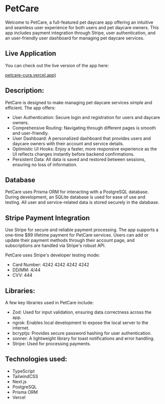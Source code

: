 # PetCare
Welcome to PetCare, a full-featured pet daycare app offering an intuitive and seamless user experience for both users and pet daycare owners. This app includes payment integration through Stripe, user authentication, and an user-friendly user dashboard for managing pet daycare services.

## Live Application

You can check out the live version of the app here:

[petcare-cura.vercel.app)](https://petcare-cura.vercel.app)

## Description:
PetCare is designed to make managing pet daycare services simple and efficient. The app offers:

- User Authentication: Secure login and registration for users and daycare owners.
- Comprehensive Routing: Navigating through different pages is smooth and user-friendly.
- User Dashboard: A personalized dashboard that provides users and daycare owners with their account and service details.
- Optimistic UI Hooks: Enjoy a faster, more responsive experience as the UI reflects changes instantly before backend confirmations.
- Persistent Data: All data is saved and restored between sessions, ensuring no loss of information.

## Database

PetCare uses Prisma ORM for interacting with a PostgreSQL database. During development, an SQLite database is used for ease of use and testing. All user and service-related data is stored securely in the database.

## Stripe Payment Integration

Use Stripe for secure and reliable payment processing. The app supports a one-time $99 lifetime payment for PetCare services. Users can add or update their payment methods through their account page, and subscriptions are handled via Stripe's robust API.

PetCare uses Stripe's developer testing mode:
- Card Number: 4242 4242 4242 4242
- DD/MM: 4/44
- CVV: 444

## Libraries:
A few key libraries used in PetCare include:

- Zod: Used for input validation, ensuring data correctness across the app.
- ngrok: Enables local development to expose the local server to the internet.
- bcryptjs: Provides secure password hashing for user authentication.
- sonner: A lightweight library for toast notifications and error handling.
- Stripe: Used for processing payments.

## Technologies used:
- TypeScript
- TailwindCSS
- Next.js
- PostgreSQL
- Prisma ORM
- Vercel



